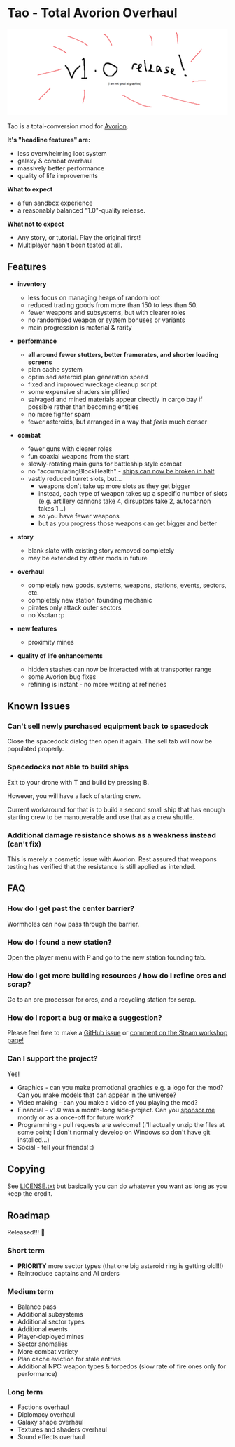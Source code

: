 # Tao - Total Avorion Overhaul

![version 1.0 Released](v1.0.png)

Tao is a total-conversion mod for [Avorion](https://store.steampowered.com/app/445220/Avorion/).

**It's "headline features" are:**

* less overwhelming loot system
* galaxy & combat overhaul
* massively better performance
* quality of life improvements

**What to expect**

* a fun sandbox experience
* a reasonably balanced "1.0"-quality release.

**What not to expect**

* Any story, or tutorial. Play the original first!
* Multiplayer hasn't been tested at all.

Features
----

* **inventory**
   - less focus on managing heaps of random loot
   - reduced trading goods from more than 150 to less than 50.
   - fewer weapons and subsystems, but with clearer roles
   - no randomised weapon or system bonuses or variants
   - main progression is material & rarity

* **performance**
  - **all around fewer stutters, better framerates, and shorter loading screens**
  - plan cache system
  - optimised asteroid plan generation speed
  - fixed and improved wreckage cleanup script
  - some expensive shaders simplified
  - salvaged and mined materials appear directly in cargo bay if possible rather than becoming entities
  - no more fighter spam
  - fewer asteroids, but arranged in a way that *feels* much denser

* **combat**
  - fewer guns with clearer roles
  - fun coaxial weapons from the start
  - slowly-rotating main guns for battleship style combat
  - no "accumulatingBlockHealth" - [ships can now be broken in half]([https://www.reddit.com/r/avorion/comments/o8bnst/my_most_complex_centrally_armored_ships_this/](https://www.reddit.com/r/avorion/comments/o8bnst/my_most_complex_centrally_armored_ships_this/h36f99e/))
  - vastly reduced turret slots, but...
    - weapons don't take up more slots as they get bigger
    - instead, each type of weapon takes up a specific number of slots (e.g. artillery cannons take 4, dirsuptors take 2, autocannon takes 1...)
    - so you have fewer weapons
    - but as you progress those weapons can get bigger and better

* **story**
   - blank slate with existing story removed completely
   - may be extended by other mods in future
 
 * **overhaul**
   - completely new goods, systems, weapons, stations, events, sectors, etc.
   - completely new station founding mechanic
   - pirates only attack outer sectors
   - no Xsotan :p
  
 * **new features**
   - proximity mines
     
 * **quality of life enhancements**
   - hidden stashes can now be interacted with at transporter range
   - some Avorion bug fixes
   - refining is instant - no more waiting at refineries

Known Issues
------------

### Can't sell newly purchased equipment back to spacedock

Close the spacedock dialog then open it again. The sell tab will now be populated properly.

### Spacedocks not able to build ships

Exit to your drone with T and build by pressing B.

However, you will have a lack of starting crew.

Current workaround for that is to build a second small ship that has enough starting crew to be manouverable and use that as a crew shuttle.

### Additional damage resistance shows as a weakness instead (can't fix)

This is merely a cosmetic issue with Avorion. Rest assured that weapons testing has verified that the resistance is still applied as intended.

FAQ
---

### How do I get past the center barrier?

Wormholes can now pass through the barrier.

### How do I found a new station?

Open the player menu with P and go to the new station founding tab.

### How do I get more building resources / how do I refine ores and scrap?

Go to an ore processor for ores, and a recycling station for scrap.

### How do I report a bug or make a suggestion?

Please feel free to make a [GitHub issue](https://github.com/golightlyb/tao/issues) or [comment on the Steam workshop page!](https://steamcommunity.com/sharedfiles/filedetails/?id=3007442662)

### Can I support the project?

Yes!

* Graphics - can you make promotional graphics e.g. a logo for the mod? Can you make models that can appear in the universe?
* Video making - can you make a video of you playing the mod?
* Financial - v1.0 was a month-long side-project. Can you [sponsor me](https://github.com/sponsors/golightlyb) montly or as a once-off for future work?
* Programming - pull requests are welcome! (I'll actually unzip the files at some point; I don't normally develop on Windows so don't have git installed...)
* Social - tell your friends! :)


Copying
-------

See [LICENSE.txt](./LICENSE.txt) but basically you can do whatever you want as long as you keep the credit.


Roadmap
-------

Released!!! 🎉

### Short term

* **PRIORITY** more sector types (that one big asteroid ring is getting old!!!)
* Reintroduce captains and AI orders

### Medium term

* Balance pass
* Additional subsystems
* Additional sector types
* Additional events
* Player-deployed mines
* Sector anomalies
* More combat variety
* Plan cache eviction for stale entries
* Additional NPC weapon types & torpedos (slow rate of fire ones only for performance)

### Long term

* Factions overhaul
* Diplomacy overhaul
* Galaxy shape overhaul
* Textures and shaders overhaul
* Sound effects overhaul
